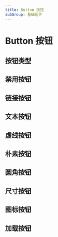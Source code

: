 ```yaml
---
title: Button 按钮
subGroup: 基础组件
---
```


# Button 按钮

## 按钮类型

<Demo src="./demos/type.tsx" />

## 禁用按钮

<Demo src="./demos/disable.tsx" />

## 链接按钮

<Demo src="./demos/link.tsx" />

## 文本按钮

<Demo src="./demos/text.tsx" />

## 虚线按钮

<Demo src="./demos/dash.tsx" />

## 朴素按钮

<Demo src="./demos/plain.tsx" />

## 圆角按钮

<Demo src="./demos/round.tsx" />

## 尺寸按钮

<Demo src="./demos/size.tsx" />

## 图标按钮

<Demo src="./demos/icon.tsx" />

## 加载按钮

<Demo src="./demos/load.tsx"/>
